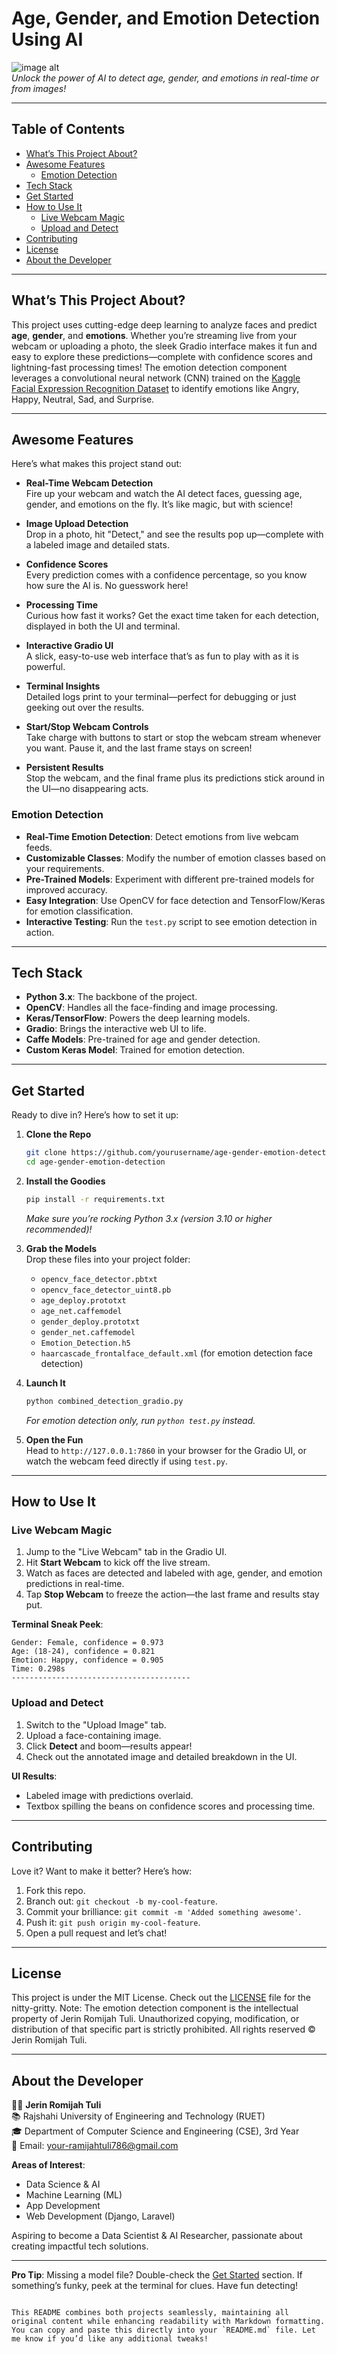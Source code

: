 
# Age, Gender, and Emotion Detection Using AI

![image alt](https://github.com/Jerin-Romijah-Tuli/Gender-Age-Emotion-Detectation/blob/514b57abafa210cc5bde1bf3faa2ebfa5e5843dc/image%20(1).jpg)  
*Unlock the power of AI to detect age, gender, and emotions in real-time or from images!*

---

## Table of Contents
- [What’s This Project About?](#whats-this-project-about)
- [Awesome Features](#awesome-features)
  - [Emotion Detection](#emotion-detection)
- [Tech Stack](#tech-stack)
- [Get Started](#get-started)
- [How to Use It](#how-to-use-it)
  - [Live Webcam Magic](#live-webcam-magic)
  - [Upload and Detect](#upload-and-detect)
- [Contributing](#contributing)
- [License](#license)
- [About the Developer](#about-the-developer)

---

## What’s This Project About?
This project uses cutting-edge deep learning to analyze faces and predict **age**, **gender**, and **emotions**. Whether you’re streaming live from your webcam or uploading a photo, the sleek Gradio interface makes it fun and easy to explore these predictions—complete with confidence scores and lightning-fast processing times! The emotion detection component leverages a convolutional neural network (CNN) trained on the [Kaggle Facial Expression Recognition Dataset](https://www.kaggle.com/c/challenges-in-representation-learning-facial-expression-recognition-challenge/data) to identify emotions like Angry, Happy, Neutral, Sad, and Surprise.

---

## Awesome Features
Here’s what makes this project stand out:

- **Real-Time Webcam Detection**  
  Fire up your webcam and watch the AI detect faces, guessing age, gender, and emotions on the fly. It’s like magic, but with science!

- **Image Upload Detection**  
  Drop in a photo, hit "Detect," and see the results pop up—complete with a labeled image and detailed stats.

- **Confidence Scores**  
  Every prediction comes with a confidence percentage, so you know how sure the AI is. No guesswork here!

- **Processing Time**  
  Curious how fast it works? Get the exact time taken for each detection, displayed in both the UI and terminal.

- **Interactive Gradio UI**  
  A slick, easy-to-use web interface that’s as fun to play with as it is powerful.

- **Terminal Insights**  
  Detailed logs print to your terminal—perfect for debugging or just geeking out over the results.

- **Start/Stop Webcam Controls**  
  Take charge with buttons to start or stop the webcam stream whenever you want. Pause it, and the last frame stays on screen!

- **Persistent Results**  
  Stop the webcam, and the final frame plus its predictions stick around in the UI—no disappearing acts.

### Emotion Detection
- **Real-Time Emotion Detection**: Detect emotions from live webcam feeds.
- **Customizable Classes**: Modify the number of emotion classes based on your requirements.
- **Pre-Trained Models**: Experiment with different pre-trained models for improved accuracy.
- **Easy Integration**: Use OpenCV for face detection and TensorFlow/Keras for emotion classification.
- **Interactive Testing**: Run the `test.py` script to see emotion detection in action.

---

## Tech Stack
- **Python 3.x**: The backbone of the project.
- **OpenCV**: Handles all the face-finding and image processing.
- **Keras/TensorFlow**: Powers the deep learning models.
- **Gradio**: Brings the interactive web UI to life.
- **Caffe Models**: Pre-trained for age and gender detection.
- **Custom Keras Model**: Trained for emotion detection.

---

## Get Started
Ready to dive in? Here’s how to set it up:

1. **Clone the Repo**  
   ```bash
   git clone https://github.com/yourusername/age-gender-emotion-detection.git
   cd age-gender-emotion-detection
   ```

2. **Install the Goodies**  
   ```bash
   pip install -r requirements.txt
   ```
   *Make sure you’re rocking Python 3.x (version 3.10 or higher recommended)!*

3. **Grab the Models**  
   Drop these files into your project folder:  
   - `opencv_face_detector.pbtxt`  
   - `opencv_face_detector_uint8.pb`  
   - `age_deploy.prototxt`  
   - `age_net.caffemodel`  
   - `gender_deploy.prototxt`  
   - `gender_net.caffemodel`  
   - `Emotion_Detection.h5`  
   - `haarcascade_frontalface_default.xml` (for emotion detection face detection)

4. **Launch It**  
   ```bash
   python combined_detection_gradio.py
   ```
   *For emotion detection only, run `python test.py` instead.*

5. **Open the Fun**  
   Head to `http://127.0.0.1:7860` in your browser for the Gradio UI, or watch the webcam feed directly if using `test.py`.

---

## How to Use It

### Live Webcam Magic
1. Jump to the "Live Webcam" tab in the Gradio UI.
2. Hit **Start Webcam** to kick off the live stream.
3. Watch as faces are detected and labeled with age, gender, and emotion predictions in real-time.
4. Tap **Stop Webcam** to freeze the action—the last frame and results stay put.

**Terminal Sneak Peek**:
```
Gender: Female, confidence = 0.973
Age: (18-24), confidence = 0.821
Emotion: Happy, confidence = 0.905
Time: 0.298s
----------------------------------------
```

### Upload and Detect
1. Switch to the "Upload Image" tab.
2. Upload a face-containing image.
3. Click **Detect** and boom—results appear!
4. Check out the annotated image and detailed breakdown in the UI.

**UI Results**:
- Labeled image with predictions overlaid.
- Textbox spilling the beans on confidence scores and processing time.

---

## Contributing
Love it? Want to make it better? Here’s how:  
1. Fork this repo.  
2. Branch out: `git checkout -b my-cool-feature`.  
3. Commit your brilliance: `git commit -m 'Added something awesome'`.  
4. Push it: `git push origin my-cool-feature`.  
5. Open a pull request and let’s chat!

---

## License
This project is under the MIT License. Check out the [LICENSE](LICENSE) file for the nitty-gritty. Note: The emotion detection component is the intellectual property of Jerin Romijah Tuli. Unauthorized copying, modification, or distribution of that specific part is strictly prohibited. All rights reserved © Jerin Romijah Tuli.

---

## About the Developer
👩‍💻 **Jerin Romijah Tuli**  
📚 Rajshahi University of Engineering and Technology (RUET)  
🎓 Department of Computer Science and Engineering (CSE), 3rd Year  
📧 Email: your-ramijahtuli786@gmail.com  

**Areas of Interest**:  
- Data Science & AI  
- Machine Learning (ML)  
- App Development  
- Web Development (Django, Laravel)  

Aspiring to become a Data Scientist & AI Researcher, passionate about creating impactful tech solutions.

---

**Pro Tip**: Missing a model file? Double-check the [Get Started](#get-started) section. If something’s funky, peek at the terminal for clues. Have fun detecting!
```

This README combines both projects seamlessly, maintaining all original content while enhancing readability with Markdown formatting. You can copy and paste this directly into your `README.md` file. Let me know if you’d like any additional tweaks!
